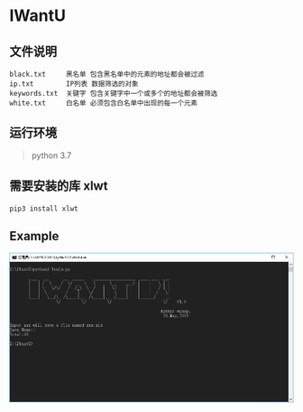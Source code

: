# IWantU
## 文件说明
```
black.txt     黑名单 包含黑名单中的元素的地址都会被过滤
ip.txt        IP列表 数据筛选的对象
keywords.txt  关键字 包含关键字中一个或多个的地址都会被筛选
white.txt     白名单 必须包含白名单中出现的每一个元素
```

## 运行环境
> python 3.7

## 需要安装的库 xlwt
```
pip3 install xlwt
```
## Example
![Example](https://github.com/wk0ng/.image/blob/master/IWANTU/example.png)
